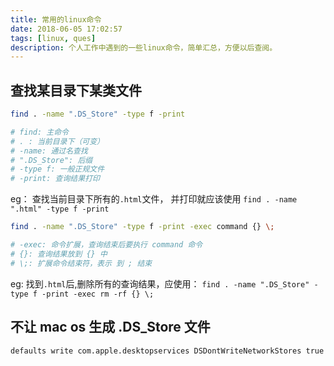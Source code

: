```yaml
---
title: 常用的linux命令
date: 2018-06-05 17:02:57
tags: [linux, ques]
description: 个人工作中遇到的一些linux命令，简单汇总，方便以后查阅。
---
```


## 查找某目录下某类文件
``` bash
find . -name ".DS_Store" -type f -print

# find: 主命令  
# . : 当前目录下（可变）  
# -name: 通过名查找  
# ".DS_Store": 后缀  
# -type f: 一般正规文件  
# -print: 查询结果打印
```
  

eg： 查找当前目录下所有的`.html`文件， 并打印就应该使用 
`find . -name ".html" -type f -print`  

``` bash
find . -name ".DS_Store" -type f -print -exec command {} \;

# -exec: 命令扩展，查询结束后要执行 command 命令
# {}: 查询结果放到 {} 中
# \;: 扩展命令结束符，表示 到 ; 结束
```

eg: 找到`.html`后,删除所有的查询结果，应使用：
`find . -name ".DS_Store" -type f -print -exec rm -rf {} \;`

## 不让 mac os 生成 .DS_Store 文件 
``` bash
defaults write com.apple.desktopservices DSDontWriteNetworkStores true
```
